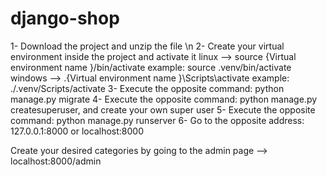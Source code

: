 # django-shop


1- Download the project and unzip the file \n
2- Create your virtual environment inside the project and activate it
  linux -->  source {Virtual environment name }/bin/activate       example: source .venv/bin/activate
  windows  -->  .\{Virtual environment name }\Scripts\activate     example: ./.venv/Scripts/activate
3- Execute the opposite command: python manage.py migrate
4- Execute the opposite command: python manage.py createsuperuser, and create your own super user 
5- Execute the opposite command: python manage.py runserver
6- Go to the opposite address: 127.0.0.1:8000  or  localhost:8000


Create your desired categories by going to the admin page  -->  localhost:8000/admin

